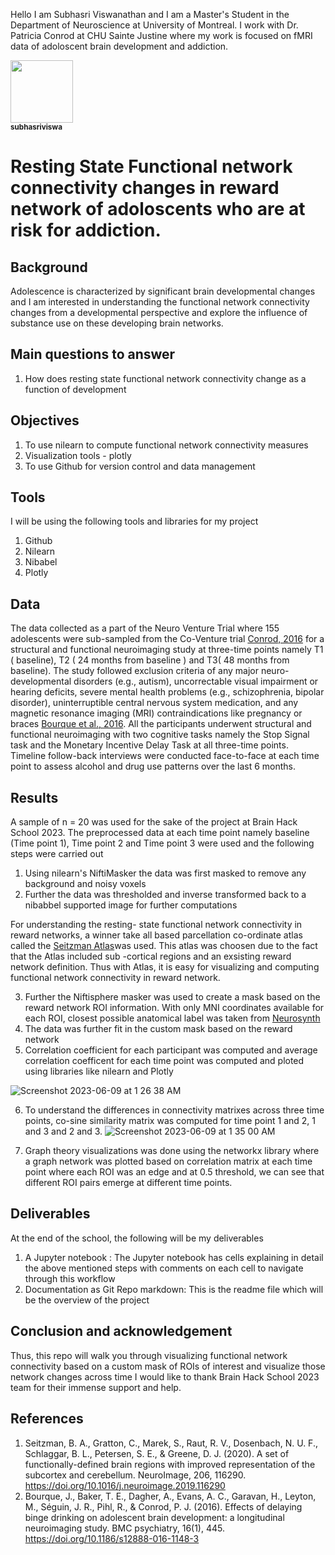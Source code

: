 
Hello I am Subhasri Viswanathan and I am a Master's Student in the Department of Neuroscience at University of Montreal. I work with Dr. Patricia Conrod at CHU Sainte Justine where my work is focused on fMRI data of adoloscent brain development and addiction.

<a href="https://github.com/pbellec">
   <img src="https://avatars.githubusercontent.com/u/62513668?v=4?s=100" 
width="100px;" alt=""/>
   <br /><sub><b>subhasriviswa</b></sub>
</a>

# Resting State Functional network connectivity changes in reward network of adoloscents who are at risk for addiction. 
## Background
Adolescence is characterized by significant brain developmental changes and I am interested in understanding the functional network connectivity changes from a developmental perspective and explore the influence of substance use on these developing brain networks. 


## Main questions to answer
1. How does resting state functional network connectivity change as a function of development


## Objectives
1. To use nilearn to compute functional network connectivity measures
2. Visualization tools - plotly
3. To use Github for version control and data management

## Tools 
I will be using the following tools and libraries for my project
1. Github
2. Nilearn
3. Nibabel
4. Plotly 

## Data
The data collected as a part of the Neuro Venture Trial where 155 adolescents were sub-sampled from the Co-Venture trial [Conrod, 2016](https://clinicaltrials.gov/ct2/show/NCT01655615) for a structural and functional neuroimaging study at three-time points namely T1 ( baseline), T2 ( 24 months from baseline ) and T3( 48 months from baseline). The study followed exclusion criteria of any major neuro-developmental disorders (e.g., autism), uncorrectable visual impairment or hearing deficits, severe mental health problems (e.g., schizophrenia, bipolar disorder), uninterruptible central nervous system medication, and any magnetic resonance imaging (MRI) contraindications like pregnancy or braces [Bourque et al., 2016](https://www.ncbi.nlm.nih.gov/pmc/articles/PMC5153672/). All the participants underwent structural and functional neuroimaging with two cognitive tasks namely the Stop Signal task and the Monetary Incentive Delay Task at all three-time points. Timeline follow-back interviews were conducted face-to-face at each time point to assess alcohol and drug use patterns over the last 6 months.


## Results

A sample of n = 20 was used for the sake of the project at Brain Hack School 2023. The preprocessed data at each time point namely baseline (Time point 1), Time point 2 and Time point 3 were used and the following steps were carried out
1. Using nilearn's NiftiMasker the data was first masked to remove any background and noisy voxels
2. Further the data was thresholded and inverse transformed back to a nibabbel supported image for further computations

For understanding the resting- state functional network connectivity in reward networks, a winner take all based parcellation co-ordinate atlas called the [Seitzman Atlas](https://www.sciencedirect.com/science/article/pii/S105381191930881X)was used. This atlas was choosen due to the fact that the Atlas included sub -cortical regions and an exsisting reward network definition. Thus with Atlas, it is easy for visualizing and computing functional network connectivity in reward network.

3. Further the Niftisphere masker was used to create a mask based on the reward network ROI information. With only MNI coordinates available for each ROI, closest possible anatomical label was taken from [Neurosynth](https://neurosynth.org)
4. The data was further fit in the custom mask based on the reward network 
5. Correlation coefficient for each participant was computed and average correlation coefficent for each time point was computed and ploted using libraries like nilearn and Plotly

![Screenshot 2023-06-09 at 1 26 38 AM](https://github.com/brainhack-school2023/viswanathan_project/assets/62513668/613e950d-2836-4d67-9254-cfc896dddf3c)


6. To understand the differences in connectivity matrixes across three time points, co-sine similarity matrix was computed for time point 1 and 2, 1 and 3 and 2 and 3. 
![Screenshot 2023-06-09 at 1 35 00 AM](https://github.com/brainhack-school2023/viswanathan_project/assets/62513668/ceaf8c31-9298-4cca-8e0e-139287701326)

7. Graph theory visualizations was done using the networkx library where a graph network was plotted based on correlation matrix at each time point where each ROI was an edge and at 0.5 threshold, we can see that different ROI pairs emerge at different time points. 


## Deliverables
At the end of the school, the following will be my deliverables
1. A Jupyter notebook : 
	The Jupyter notebook has cells explaining in detail the above mentioned steps with comments on each cell to navigate through this workflow
3. Documentation as Git Repo markdown: 
       This is the readme file which will be the overview of the project 
       
       
## Conclusion and acknowledgement

Thus, this repo will walk you through visualizing functional network connectivity based on a custom mask of ROIs of interest and visualize those network changes across time
I would like to thank Brain Hack School 2023 team for their immense support and help. 

## References
1. Seitzman, B. A., Gratton, C., Marek, S., Raut, R. V., Dosenbach, N. U. F., Schlaggar, B. L., Petersen, S. E., & Greene, D. J. (2020). A set of functionally-defined brain regions with improved representation of the subcortex and cerebellum. NeuroImage, 206, 116290. https://doi.org/10.1016/j.neuroimage.2019.116290
2. Bourque, J., Baker, T. E., Dagher, A., Evans, A. C., Garavan, H., Leyton, M., Séguin, J. R., Pihl, R., & Conrod, P. J. (2016). Effects of delaying binge drinking on adolescent brain development: a longitudinal neuroimaging study. BMC psychiatry, 16(1), 445. https://doi.org/10.1186/s12888-016-1148-3
	
